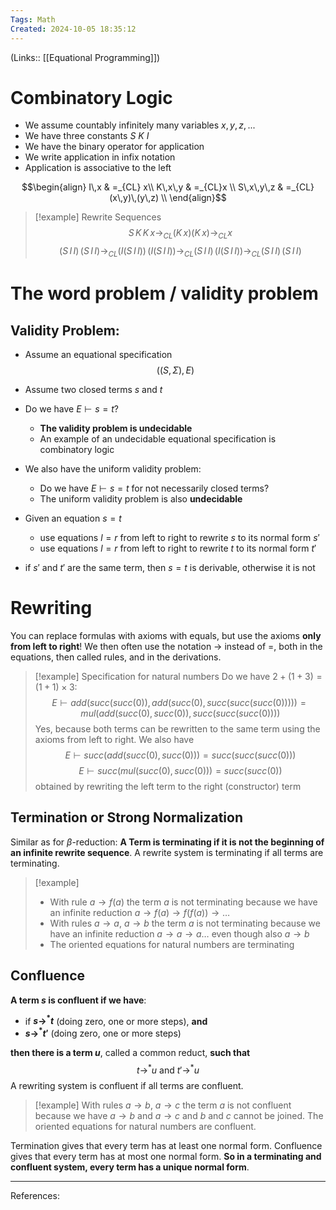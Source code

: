 ```yaml
---
Tags: Math
Created: 2024-10-05 18:35:12
---
```

(Links:: [[Equational Programming]])
# Combinatory Logic
- We assume countably infinitely many variables $x,y,z,...$
- We have three constants $S$ $K$ $I$
- We have the binary operator for application
- We write application in infix notation
- Application is associative to the left

$$\begin{align}
I\,x & =_{CL} x\\
K\,x\,y & =_{CL}x \\
S\,x\,y\,z & =_{CL} (x\,y)\,(y\,z) \\
\end{align}$$

> [!example] Rewrite Sequences
> $$S\,K\,K\, x\to_{CL}(K\,x)(K\,x)\to_{CL}x$$
> $$(S\,I\,I)\,(S\,I\,I)\to_{CL}(I(S\,I\,I))\,(I(S\,I\,I))\to_{CL}(S\,I\,I)\,(I(S\,I\,I))\to_{CL}(S\,I\,I)\,(S\,I\,I)$$
# The word problem / validity problem
## Validity Problem:
- Assume an equational specification $$((S,\Sigma),E)$$
- Assume two closed terms $s$ and $t$
- Do we have $E\vdash s=t$?
	- **The validity problem is undecidable**
	- An example of an undecidable equational specification is combinatory logic
- We also have the uniform validity problem:
	- Do we have $E\vdash s=t$ for not necessarily closed terms?
	- The uniform validity problem is also **undecidable**

- Given an equation $s=t$ 
	- use equations $l=r$ from left to right to rewrite $s$ to its normal form $s'$
	- use equations $l=r$ from left to right to rewrite $t$ to its normal form $t'$
- if $s'$ and $t'$ are the same term, then $s=t$ is derivable, otherwise it is not 
# Rewriting
You can replace formulas with axioms with equals, but use the axioms **only from left to right**! We then often use the notation $\to$ instead of $=$, both in the equations, then called rules, and in the derivations.

> [!example] Specification for natural numbers
> Do we have $2+(1+3)=(1+1)\times 3$: $$E\vdash add(succ(succ(0)),add(succ(0),succ(succ(succ(0)))))=mul(add(succ(0),succ(0)),succ(succ(succ(0))))$$
> Yes, because both terms can be rewritten to the same term using the axioms from left to right. We also have $$E\vdash succ(add(succ(0),succ(0)))=succ(succ(succ(0)))$$
> $$E\vdash succ(mul(succ(0),succ(0)))=succ(succ(0))$$
> obtained by rewriting the left term to the right (constructor) term

## Termination or Strong Normalization
Similar as for $\beta$-reduction: **A Term is terminating if it is not the beginning of an infinite rewrite sequence**. A rewrite system is terminating if all terms are terminating.

> [!example]
> - With rule $a\to f(a)$ the term $a$ is not terminating because we have an infinite reduction $a\to f(a)\to f(f(a))\to\dots$
> - With rules $a\to a$, $a\to b$ the term $a$ is not terminating because we have an infinite reduction $a\to a\to a\dots$ even though also $a\to b$
> - The oriented equations for natural numbers are terminating

## Confluence
**A term $s$ is confluent if we have**:
- if **$s\to^{*} t$** (doing zero, one or more steps), **and**
- **$s\to^{*} t'$** (doing zero, one or more steps)

**then there is a term $u$**, called a common reduct, **such that** $$t\to^{*} u\text{ and } t'\to^{*} u$$
A rewriting system is confluent if all terms are confluent.

> [!example]
> With rules $a\to b$, $a\to c$ the term $a$ is not confluent because we have $a\to b$ and $a\to c$ and $b$ and $c$ cannot be joined.
> The oriented equations for natural numbers are confluent.

Termination gives that every term has at least one normal form. Confluence gives that every term has at most one normal form. **So in a terminating and confluent system, every term has a unique normal form**. 

---
References: